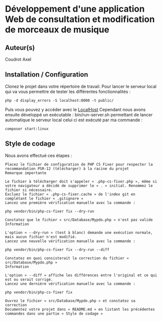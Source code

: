 # Développement d'une application Web de consultation et modification de morceaux de musique

## Auteur(s)
Coudrot Axel

## Installation / Configuration
Clonez le projet dans votre répertoire de travail.
Pour lancer le serveur local qui va vous permettre de tester les différentes fonctionnalités : 
```
php -d display_errors -S localhost:8000 -t public/
```
Puis vous pouvez y accéder avec le [LocalHost](http://localhost:8000)
Cependant nous avons ensuite développé un exécutable : bin/run-server.sh
permettant de lancer automatique le serveur local celui ci est exécuté par ma commande : 
```
composer start:linux
```
## Style de codage
Nous avons effectué ces étapes : 


    Placez le fichier de configuration de PHP CS Fixer pour respecter la recommandation PSR-12 (télécharger) à la racine du projet
    Remarque importante

    Le fichier à télécharger doit s'appeler « .php-cs-fixer.php », même si votre navigateur a décidé de supprimer le « . » initial. Renommez le fichier si nécessaire.
    Excluez le fichier « .php-cs-fixer.cache » de l'index git en complétant le fichier « .gitignore »
    Lancez une première vérification manuelle avec la commande :

    php vendor/bin/php-cs-fixer fix --dry-run

    Constatez que le fichier « src/Database/Mypdo.php » n'est pas valide
    Information

    L'option « --dry-run » (test à blanc) demande une exécution normale, mais aucun fichier n'est modifié.
    Lancez une nouvelle vérification manuelle avec la commande :

    php vendor/bin/php-cs-fixer fix --dry-run --diff

    Constatez en quoi consisterait la correction du fichier « src/Database/Mypdo.php »
    Information

    L'option « --diff » affiche les différences entre l'original et ce qui est ou serait corrigé.
    Lancez une dernière vérification manuelle avec la commande :

    php vendor/bin/php-cs-fixer fix

    Ouvrez le fichier « src/Database/Mypdo.php » et constatez sa correction
    Documentez votre projet dans « README.md » en listant les précédentes commandes dans une partie « Style de codage »

